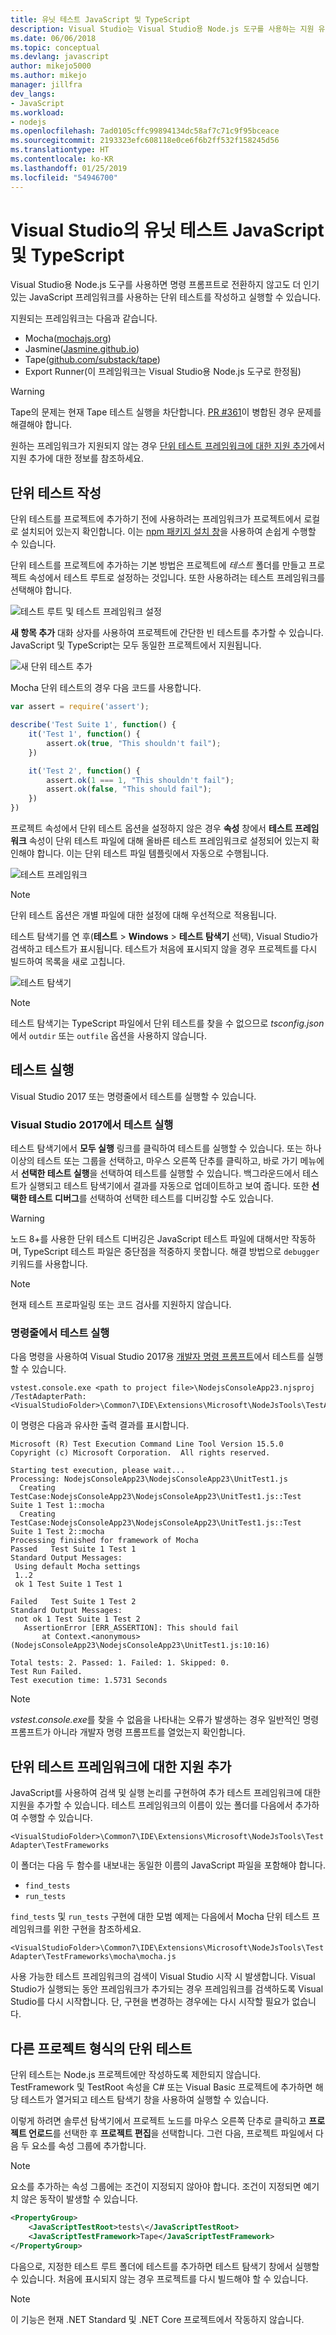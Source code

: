```yaml
---
title: 유닛 테스트 JavaScript 및 TypeScript
description: Visual Studio는 Visual Studio용 Node.js 도구를 사용하는 지원 유닛 테스트 JavaScript 및 TypeScript 코드를 제공합니다.
ms.date: 06/06/2018
ms.topic: conceptual
ms.devlang: javascript
author: mikejo5000
ms.author: mikejo
manager: jillfra
dev_langs:
- JavaScript
ms.workload:
- nodejs
ms.openlocfilehash: 7ad0105cffc99894134dc58af7c71c9f95bceace
ms.sourcegitcommit: 2193323efc608118e0ce6f6b2ff532f158245d56
ms.translationtype: HT
ms.contentlocale: ko-KR
ms.lasthandoff: 01/25/2019
ms.locfileid: "54946700"
---
```

# <a name="unit-testing-javascript-and-typescript-in-visual-studio"></a>Visual Studio의 유닛 테스트 JavaScript 및 TypeScript

Visual Studio용 Node.js 도구를 사용하면 명령 프롬프트로 전환하지 않고도 더 인기 있는 JavaScript 프레임워크를 사용하는 단위 테스트를 작성하고 실행할 수 있습니다.

지원되는 프레임워크는 다음과 같습니다.
* Mocha([mochajs.org](http://mochajs.org/))
* Jasmine([Jasmine.github.io](https://jasmine.github.io/))
* Tape([github.com/substack/tape](https://github.com/substack/tape))
* Export Runner(이 프레임워크는 Visual Studio용 Node.js 도구로 한정됨)

> [!WARNING]
> Tape의 문제는 현재 Tape 테스트 실행을 차단합니다. [PR #361](https://github.com/substack/tape/pull/361)이 병합된 경우 문제를 해결해야 합니다.

원하는 프레임워크가 지원되지 않는 경우 [단위 테스트 프레임워크에 대한 지원 추가](#addingFramework)에서 지원 추가에 대한 정보를 참조하세요.

## <a name="write-unit-tests"></a>단위 테스트 작성

단위 테스트를 프로젝트에 추가하기 전에 사용하려는 프레임워크가 프로젝트에서 로컬로 설치되어 있는지 확인합니다. 이는 [npm 패키지 설치 창](npm-package-management.md#npmInstallWindow)을 사용하여 손쉽게 수행할 수 있습니다.

단위 테스트를 프로젝트에 추가하는 기본 방법은 프로젝트에 *테스트* 폴더를 만들고 프로젝트 속성에서 테스트 루트로 설정하는 것입니다. 또한 사용하려는 테스트 프레임워크를 선택해야 합니다.

![테스트 루트 및 테스트 프레임워크 설정](../javascript/media/unit-test-project-properties.png)

**새 항목 추가** 대화 상자를 사용하여 프로젝트에 간단한 빈 테스트를 추가할 수 있습니다. JavaScript 및 TypeScript는 모두 동일한 프로젝트에서 지원됩니다.

![새 단위 테스트 추가](../javascript/media/unit-test-add-new-item.png)

Mocha 단위 테스트의 경우 다음 코드를 사용합니다.

```javascript
var assert = require('assert');

describe('Test Suite 1', function() {
    it('Test 1', function() {
        assert.ok(true, "This shouldn't fail");
    })

    it('Test 2', function() {
        assert.ok(1 === 1, "This shouldn't fail");
        assert.ok(false, "This should fail");
    })
})
```

프로젝트 속성에서 단위 테스트 옵션을 설정하지 않은 경우 **속성** 창에서 **테스트 프레임워크** 속성이 단위 테스트 파일에 대해 올바른 테스트 프레임워크로 설정되어 있는지 확인해야 합니다. 이는 단위 테스트 파일 템플릿에서 자동으로 수행됩니다.

![테스트 프레임워크](../javascript/media/UnitTestsFrameworkMocha.png)

> [!Note]
> 단위 테스트 옵션은 개별 파일에 대한 설정에 대해 우선적으로 적용됩니다.

테스트 탐색기를 연 후(**테스트** > **Windows** > **테스트 탐색기** 선택), Visual Studio가 검색하고 테스트가 표시됩니다. 테스트가 처음에 표시되지 않을 경우 프로젝트를 다시 빌드하여 목록을 새로 고칩니다.

![테스트 탐색기](../javascript/media/UnitTestsDiscoveryMocha.png)

> [!NOTE]
> 테스트 탐색기는 TypeScript 파일에서 단위 테스트를 찾을 수 없으므로 *tsconfig.json*에서 `outdir` 또는 `outfile` 옵션을 사용하지 않습니다.

## <a name="run-tests"></a>테스트 실행

Visual Studio 2017 또는 명령줄에서 테스트를 실행할 수 있습니다.

### <a name="run-tests-in-visual-studio-2017"></a>Visual Studio 2017에서 테스트 실행

테스트 탐색기에서 **모두 실행** 링크를 클릭하여 테스트를 실행할 수 있습니다. 또는 하나 이상의 테스트 또는 그룹을 선택하고, 마우스 오른쪽 단추를 클릭하고, 바로 가기 메뉴에서 **선택한 테스트 실행**을 선택하여 테스트를 실행할 수 있습니다. 백그라운드에서 테스트가 실행되고 테스트 탐색기에서 결과를 자동으로 업데이트하고 보여 줍니다. 또한 **선택한 테스트 디버그**를 선택하여 선택한 테스트를 디버깅할 수도 있습니다.

> [!Warning]
> 노드 8+를 사용한 단위 테스트 디버깅은 JavaScript 테스트 파일에 대해서만 작동하며, TypeScript 테스트 파일은 중단점을 적중하지 못합니다. 해결 방법으로 `debugger` 키워드를 사용합니다.

> [!NOTE]
> 현재 테스트 프로파일링 또는 코드 검사를 지원하지 않습니다.

### <a name="run-tests-from-the-command-line"></a>명령줄에서 테스트 실행

다음 명령을 사용하여 Visual Studio 2017용 [개발자 명령 프롬프트](/dotnet/framework/tools/developer-command-prompt-for-vs)에서 테스트를 실행할 수 있습니다.

```
vstest.console.exe <path to project file>\NodejsConsoleApp23.njsproj /TestAdapterPath:<VisualStudioFolder>\Common7\IDE\Extensions\Microsoft\NodeJsTools\TestAdapter
```

이 명령은 다음과 유사한 출력 결과를 표시합니다.

```
Microsoft (R) Test Execution Command Line Tool Version 15.5.0
Copyright (c) Microsoft Corporation.  All rights reserved.

Starting test execution, please wait...
Processing: NodejsConsoleApp23\NodejsConsoleApp23\UnitTest1.js
  Creating TestCase:NodejsConsoleApp23\NodejsConsoleApp23\UnitTest1.js::Test Suite 1 Test 1::mocha
  Creating TestCase:NodejsConsoleApp23\NodejsConsoleApp23\UnitTest1.js::Test Suite 1 Test 2::mocha
Processing finished for framework of Mocha
Passed   Test Suite 1 Test 1
Standard Output Messages:
 Using default Mocha settings
 1..2
 ok 1 Test Suite 1 Test 1

Failed   Test Suite 1 Test 2
Standard Output Messages:
 not ok 1 Test Suite 1 Test 2
   AssertionError [ERR_ASSERTION]: This should fail
       at Context.<anonymous> (NodejsConsoleApp23\NodejsConsoleApp23\UnitTest1.js:10:16)

Total tests: 2. Passed: 1. Failed: 1. Skipped: 0.
Test Run Failed.
Test execution time: 1.5731 Seconds
```

> [!NOTE]
> *vstest.console.exe*를 찾을 수 없음을 나타내는 오류가 발생하는 경우 일반적인 명령 프롬프트가 아니라 개발자 명령 프롬프트를 열었는지 확인합니다.

## <a name="addingFramework"></a>단위 테스트 프레임워크에 대한 지원 추가

JavaScript를 사용하여 검색 및 실행 논리를 구현하여 추가 테스트 프레임워크에 대한 지원을 추가할 수 있습니다. 테스트 프레임워크의 이름이 있는 폴더를 다음에서 추가하여 수행할 수 있습니다.

`<VisualStudioFolder>\Common7\IDE\Extensions\Microsoft\NodeJsTools\TestAdapter\TestFrameworks`

이 폴더는 다음 두 함수를 내보내는 동일한 이름의 JavaScript 파일을 포함해야 합니다.

* `find_tests`
* `run_tests`

`find_tests` 및 `run_tests` 구현에 대한 모범 예제는 다음에서 Mocha 단위 테스트 프레임워크를 위한 구현을 참조하세요.

`<VisualStudioFolder>\Common7\IDE\Extensions\Microsoft\NodeJsTools\TestAdapter\TestFrameworks\mocha\mocha.js`

사용 가능한 테스트 프레임워크의 검색이 Visual Studio 시작 시 발생합니다. Visual Studio가 실행되는 동안 프레임워크가 추가되는 경우 프레임워크를 검색하도록 Visual Studio를 다시 시작합니다. 단, 구현을 변경하는 경우에는 다시 시작할 필요가 없습니다.

## <a name="unit-tests-in-other-project-types"></a>다른 프로젝트 형식의 단위 테스트
단위 테스트는 Node.js 프로젝트에만 작성하도록 제한되지 않습니다. TestFramework 및 TestRoot 속성을 C# 또는 Visual Basic 프로젝트에 추가하면 해당 테스트가 열거되고 테스트 탐색기 창을 사용하여 실행할 수 있습니다.

이렇게 하려면 솔루션 탐색기에서 프로젝트 노드를 마우스 오른쪽 단추로 클릭하고 **프로젝트 언로드**를 선택한 후 **프로젝트 편집**을 선택합니다. 그런 다음, 프로젝트 파일에서 다음 두 요소를 속성 그룹에 추가합니다.

> [!NOTE]
> 요소를 추가하는 속성 그룹에는 조건이 지정되지 않아야 합니다.
> 조건이 지정되면 예기치 않은 동작이 발생할 수 있습니다.

```xml
<PropertyGroup>
    <JavaScriptTestRoot>tests\</JavaScriptTestRoot>
    <JavaScriptTestFramework>Tape</JavaScriptTestFramework>
</PropertyGroup>
```

다음으로, 지정한 테스트 루트 폴더에 테스트를 추가하면 테스트 탐색기 창에서 실행할 수 있습니다. 처음에 표시되지 않는 경우 프로젝트를 다시 빌드해야 할 수 있습니다.

> [!NOTE]
> 이 기능은 현재 .NET Standard 및 .NET Core 프로젝트에서 작동하지 않습니다.
